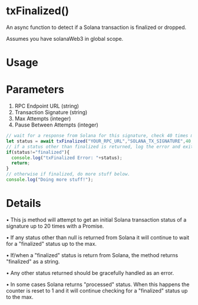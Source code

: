 # txFinalized()
An async function to detect if a Solana transaction is finalized or dropped.

Assumes you have solanaWeb3 in global scope.

# Usage
# Parameters
1. RPC Endpoint URL (string)
2. Transaction Signature (string)
3. Max Attempts (integer)
4. Pause Between Attempts (integer)
```javascript
// wait for a response from Solana for this signature, check 40 times max, and pause 4 seconds between checks.
let status = await txFinalized("YOUR_RPC_URL","SOLANA_TX_SIGNATURE",40,4000);
// if a status other than finalized is returned, log the error and exit.
if(status!="finalized"){
  console.log("txFinalized Error: "+status);
  return;
}
// otherwise if finalized, do more stuff below.
console.log("Doing more stuff!");
```

# Details

• This js method will attempt to get an initial Solana transaction status of a signature up to 20 times with a Promise.

• If any status other than null is returned from Solana it will continue to wait for a "finalized" status up to the max.

• If/when a "finalized" status is return from Solana, the method returns "finalized" as a string.

• Any other status returned should be gracefully handled as an error.

• In some cases Solana returns "processed" status. When this happens the counter is reset to 1 and it will continue checking for a "finalized" status up to the max.
